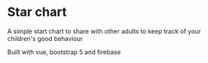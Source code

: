 # Star chart

A simple start chart to share with other adults to keep track of your children's good behaviour

Built with vue, bootstrap 5 and firebase